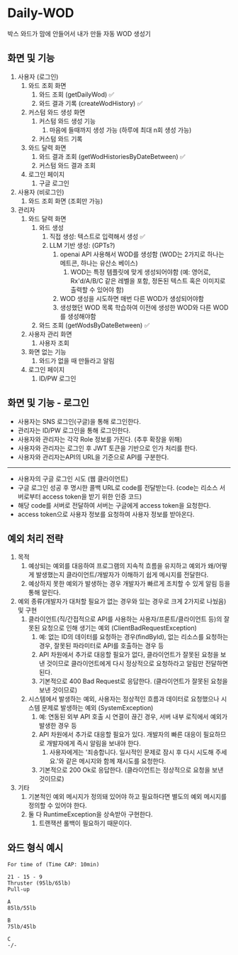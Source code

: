# Daily-WOD
박스 와드가 맘에 안들어서 내가 만들 자동 WOD 생성기

## 화면 및 기능
1. 사용자 (로그인)
   1. 와드 조회 화면
      1. 와드 조회 (getDailyWod) ✅
      2. 와드 결과 기록 (createWodHistory) ✅
   2. 커스텀 와드 생성 화면
      1. 커스텀 와드 생성 기능
         1. 마음에 들때까지 생성 가능 (하루에 최대 n회 생성 가능)
      2. 커스텀 와드 기록
   3. 와드 달력 화면
      1. 와드 결과 조회 (getWodHistoriesByDateBetween) ✅
      2. 커스텀 와드 결과 조회
   4. 로그인 페이지
      1. 구글 로그인
2. 사용자 (비로그인)
   1. 와드 조회 화면 (조회만 가능)
3. 관리자
   1. 와드 달력 화면
      1. 와드 생성
         1. 직접 생성: 텍스트로 입력해서 생성 ✅
         2. LLM 기반 생성: (GPTs?)
            1. openai API 사용해서 WOD를 생성함 (WOD는 2가지로 하나는 메트콘, 하나는 유산소 베이스)
               1. WOD는 특정 템플릿에 맞게 생성되어야함 (예: 영어로, Rx'd/A/B/C 같은 레벨을 포함, 정돈된 텍스트 혹은 이미지로 출력할 수 있어야 함)
            2. WOD 생성을 시도하면 매번 다른 WOD가 생성되어야함
            3. 생성했던 WOD 목록 학습하여 이전에 생성한 WOD와 다른 WOD를 생성해야함
      2. 와드 조회 (getWodsByDateBetween) ✅
   2. 사용자 관리 화면
      1. 사용자 조회
   3. 화면 없는 기능
      1. 와드가 없을 때 만들라고 알림
   4. 로그인 페이지
      1. ID/PW 로그인

## 화면 및 기능 - 로그인
- 사용자는 SNS 로그인(구글)을 통해 로그인한다.
- 관리자는 ID/PW 로그인을 통해 로그인한다.
- 사용자와 관리자는 각각 Role 정보를 가진다. (추후 확장을 위해)
- 사용자와 관리자는 로그인 후 JWT 토큰을 기반으로 인가 처리를 한다.
- 사용자와 관리자는API의 URL을 기준으로 API를 구분한다.

--- 

- 사용자의 구글 로그인 시도 (웹 클라이언트)
- 구글 로그인 성공 후 명시한 콜백 URL로 code를 전달받는다. (code는 리소스 서버로부터 access token을 받기 위한 인증 코드)
- 해당 code를 서버로 전달하여 서버는 구글에게 access token을 요청한다.
- access token으로 사용자 정보를 요청하여 사용자 정보를 받아온다.
   
## 예외 처리 전략
1. 목적
   1. 예상되는 예외를 대응하여 프로그램의 지속적 흐름을 유지하고 예외가 왜/어떻게 발생했는지 클라이언트/개발자가 이해하기 쉽게 메시지를 전달한다. 
   2. 예상하지 못한 예외가 발생하는 경우 개발자가 빠르게 조치할 수 있게 알림 등을 통해 알린다.
2. 예외 종류(개발자가 대처할 필요가 없는 경우와 있는 경우로 크게 2가지로 나눴음) 및 구현
   1. 클라이언트(직/간접적으로 API를 사용하는 사용자/프론트/클라이언트 등)의 잘못된 요청으로 인해 생기는 예외 (ClientBadRequestException)
      1. 예: 없는 ID의 데이터를 요청하는 경우(findById), 없는 리소스를 요청하는 경우, 잘못된 파라미터로 API를 호출하는 경우 등
      2. API 차원에서 추가로 대응할 필요가 없다, 클라이언트가 잘못된 요청을 보낸 것이므로 클라이언트에게 다시 정상적으로 요청하라고 알림만 전달하면 된다.
      3. 기본적으로 400 Bad Request로 응답한다. (클라이언트가 잘못된 요청을 보낸 것이므로)
   2. 시스템에서 발생하는 예외, 사용자는 정상적인 흐름과 데이터로 요청했으나 시스템 문제로 발생하는 예외 (SystemException)
      1. 예: 연동된 외부 API 호출 시 연결이 끊긴 경우, 서버 내부 로직에서 예외가 발생한 경우 등
      2. API 차원에서 추가로 대응할 필요가 있다. 개발자의 빠른 대응이 필요하므로 개발자에게 즉시 알림을 보내야 한다.
         1. 사용자에게는 '죄송합니다. 일시적인 문제로 잠시 후 다시 시도해 주세요.'와 같은 메시지와 함께 재시도를 요청한다.
      3. 기본적으로 200 Ok로 응답한다. (클라이언트는 정상적으로 요청을 보낸 것이므로)
3. 기타
   1. 기본적인 예외 메시지가 정의돼 있어야 하고 필요하다면 별도의 예외 메시지를 정의할 수 있어야 한다.
   2. 둘 다 RuntimeException을 상속받아 구현한다.
      1. 트랜잭션 롤백이 필요하기 때문이다.

## 와드 형식 예시
```
For time of (Time CAP: 10min)

21 - 15 - 9
Thruster (95lb/65lb)
Pull-up

A
85lb/55lb

B
75lb/45lb

C
-/-
```